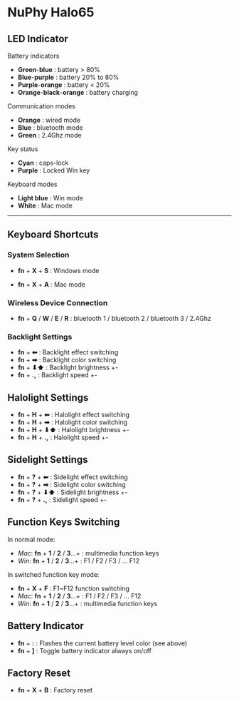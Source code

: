 # NuPhy Halo65

## LED Indicator

Battery indicators
- **Green**-**blue** : battery > 80%
- **Blue**-**purple** : battery 20% to 80%
- **Purple**-**orange** : battery < 20%
- **Orange**-**black**-**orange** : battery charging

Communication modes

- **Orange** : wired mode
- **Blue** : bluetooth mode
- **Green** : 2.4Ghz mode

Key status

- **Cyan** : caps-lock
- **Purple** : Locked Win key

Keyboard modes
- **Light blue** : Win mode
- **White** : Mac mode

---

## Keyboard Shortcuts

### System Selection

- **fn** + **X** + **S** : Windows mode

- **fn** + **X** + **A** : Mac mode

### Wireless Device Connection

- **fn** + **Q** / **W** / **E** / **R** : bluetooth 1 / bluetooth 2 / bluetooth 3 / 2.4Ghz

### Backlight Settings

- **fn** + **⬅** : Backlight effect switching
- **fn** + **➡** : Backlight color switching
- **fn** + **⬇⬆** : Backlight brightness +-
- **fn** + **.,** : Backlight speed +-

## Halolight Settings

- **fn** + **H** + **⬅** : Halolight effect switching
- **fn** + **H** + **➡** : Halolight color switching
- **fn** + **H** + **⬇⬆** : Halolight brightness +-
- **fn** + **H** + **.,** : Halolight speed +-

## Sidelight Settings

- **fn** + **?** + **⬅** : Sidelight effect switching
- **fn** + **?** + **➡** : Sidelight color switching
- **fn** + **?** + **⬇⬆** : Sidelight brightness +-
- **fn** + **?** + **.,** : Sidelight speed +-

## Function Keys Switching

In normal mode:

- *Mac*: **fn** + **1** / **2** / **3**...+ : multimedia function keys
- *Win*: **fn** + **1** / **2** / **3**...+ : F1 / F2 / F3 / ... F12

In switched function key mode:

- **fn** + **X** + **F** : F1~F12 function switching
- *Mac*: **fn** + **1** / **2** / **3**...+ : F1 / F2 / F3 / ... F12
- *Win*: **fn** + **1** / **2** / **3**...+ : multimedia function keys

## Battery Indicator

- **fn** + **:** : Flashes the current battery level color (see above)
- **fn** + **]** : Toggle battery indicator always on/off

## Factory Reset

- **fn** + **X** + **B** : Factory reset
